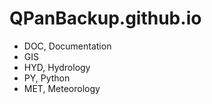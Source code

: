 # QPanBackup.github.io

- DOC, Documentation
- GIS
- HYD, Hydrology
- PY, Python
- MET, Meteorology
